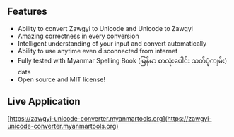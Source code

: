 ## Features

* Ability to convert Zawgyi to Unicode and Unicode to Zawgyi
* Amazing correctness in every conversion
* Intelligent understanding of your input and convert automatically
* Ability to use anytime even disconnected from internet
* Fully tested with Myanmar Spelling Book (မြန်မာ စာလုံးပေါင်း သတ်ပုံကျမ်း) data
* Open source and MIT license!

## Live Application

[https://zawgyi-unicode-converter.myanmartools.org](https://zawgyi-unicode-converter.myanmartools.org)
